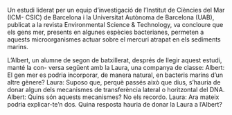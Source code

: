 Un estudi liderat per un equip d’investigació de l’Institut de Ciències del Mar (ICM-
CSIC) de Barcelona i la Universitat Autònoma de Barcelona (UAB), publicat a la revista
Environmental Science & Technology, va concloure que els gens mer, presents en algunes
espècies bacterianes, permeten a aquests microorganismes actuar sobre el mercuri atrapat en
els sediments marins.

L’Albert, un alumne de segon de batxillerat, després de llegir aquest estudi, manté la con-
versa següent amb la Laura, una companya de classe:
Albert: El gen mer es podria incorporar, de manera natural, en bacteris marins d’un altre gènere?
Laura: Suposo que, perquè passés això que dius, s’hauria de donar algun dels mecanismes de
transferència lateral o horitzontal del DNA.
Albert: Quins són aquests mecanismes? No els recordo.
Laura: Ara mateix podria explicar-te’n dos.
Quina resposta hauria de donar la Laura a l’Albert?
